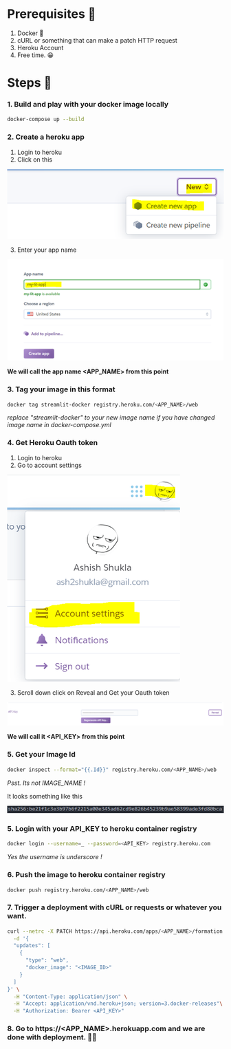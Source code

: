 # Prerequisites 📃
1. Docker 🐳
2. cURL or something that can make a patch HTTP request 
3. Heroku Account
4. Free time. 😁

# Steps 🔨
### 1. Build and play with your docker image locally 
```bash
docker-compose up --build
```

### 2. Create a heroku app

1. Login to heroku
2. Click on this

![create-new-app](assets/create-new-app.PNG)

3. Enter your app name

![enter-app-name](assets/my-lit-app.PNG)

**We will call the app name <APP_NAME> from this point**

### 3. Tag your image in this format
```bash
docker tag streamlit-docker registry.heroku.com/<APP_NAME>/web
```

*replace "streamlit-docker" to your new image name if you have changed image name in docker-compose.yml*


### 4. Get Heroku Oauth token
1. Login to heroku
2. Go to account settings

![login](assets/account-settings.PNG)

3. Scroll down click on Reveal and Get your Oauth token

![get-token](assets/api-key.PNG)

**We will call it <API_KEY> from this point**

### 5. Get your Image Id 
```bash
docker inspect --format="{{.Id}}" registry.heroku.com/<APP_NAME>/web
```

*Psst. Its not IMAGE_NAME !*

It looks something like this

![sample-image-id](assets/sample-image-id.PNG)

### 5. Login with your API_KEY to heroku container registry

```bash
docker login --username=_ --password=<API_KEY> registry.heroku.com
```

*Yes the username is underscore !*

### 6. Push the image to heroku container registry

```bash
docker push registry.heroku.com/<APP_NAME>/web
```

### 7. Trigger a deployment with cURL or requests or whatever you want.

```bash
curl --netrc -X PATCH https://api.heroku.com/apps/<APP_NAME>/formation \
  -d '{
  "updates": [
    {
      "type": "web",
      "docker_image": "<IMAGE_ID>"
    }
  ]
}' \
  -H "Content-Type: application/json" \
  -H "Accept: application/vnd.heroku+json; version=3.docker-releases"\
  -H "Authorization: Bearer <API_KEY>"
```

### 8. Go to https://<APP_NAME>.herokuapp.com and we are done with deployment. 🎉🎉